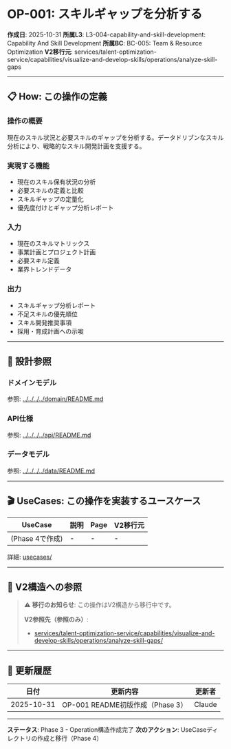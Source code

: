 # OP-001: スキルギャップを分析する

**作成日**: 2025-10-31
**所属L3**: L3-004-capability-and-skill-development: Capability And Skill Development
**所属BC**: BC-005: Team & Resource Optimization
**V2移行元**: services/talent-optimization-service/capabilities/visualize-and-develop-skills/operations/analyze-skill-gaps

---

## 📋 How: この操作の定義

### 操作の概要
現在のスキル状況と必要スキルのギャップを分析する。データドリブンなスキル分析により、戦略的なスキル開発計画を支援する。

### 実現する機能
- 現在のスキル保有状況の分析
- 必要スキルの定義と比較
- スキルギャップの定量化
- 優先度付けとギャップ分析レポート

### 入力
- 現在のスキルマトリックス
- 事業計画とプロジェクト計画
- 必要スキル定義
- 業界トレンドデータ

### 出力
- スキルギャップ分析レポート
- 不足スキルの優先順位
- スキル開発推奨事項
- 採用・育成計画への示唆

---

## 🔗 設計参照

### ドメインモデル
参照: [../../../../domain/README.md](../../../../domain/README.md)

### API仕様
参照: [../../../../api/README.md](../../../../api/README.md)

### データモデル
参照: [../../../../data/README.md](../../../../data/README.md)

---

## 🎬 UseCases: この操作を実装するユースケース

| UseCase | 説明 | Page | V2移行元 |
|---------|------|------|---------|
| (Phase 4で作成) | - | - | - |

詳細: [usecases/](usecases/)

---

## 🔗 V2構造への参照

> ⚠️ **移行のお知らせ**: この操作はV2構造から移行中です。
>
> **V2参照先（参照のみ）**:
> - [services/talent-optimization-service/capabilities/visualize-and-develop-skills/operations/analyze-skill-gaps/](../../../../../../../services/talent-optimization-service/capabilities/visualize-and-develop-skills/operations/analyze-skill-gaps/)

---

## 📝 更新履歴

| 日付 | 更新内容 | 更新者 |
|------|---------|--------|
| 2025-10-31 | OP-001 README初版作成（Phase 3） | Claude |

---

**ステータス**: Phase 3 - Operation構造作成完了
**次のアクション**: UseCaseディレクトリの作成と移行（Phase 4）
